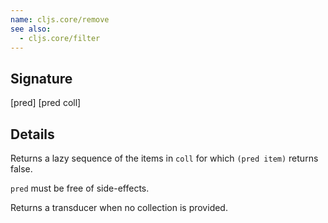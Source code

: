```yaml
---
name: cljs.core/remove
see also:
  - cljs.core/filter
---
```


## Signature
[pred]
[pred coll]


## Details

Returns a lazy sequence of the items in `coll` for which `(pred item)` returns
false.

`pred` must be free of side-effects.

Returns a transducer when no collection is provided.
